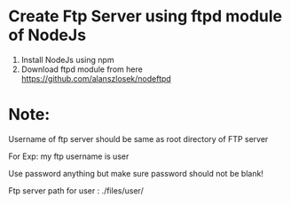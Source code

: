 Create Ftp Server using ftpd module of NodeJs
=============================================

1. Install NodeJs using npm
2. Download ftpd module from here
https://github.com/alanszlosek/nodeftpd

Note:
=====
Username of ftp server should be same as root directory of FTP server

For Exp: my ftp username is user

Use password anything but make sure password should not be blank!

Ftp server path for user : ./files/user/
